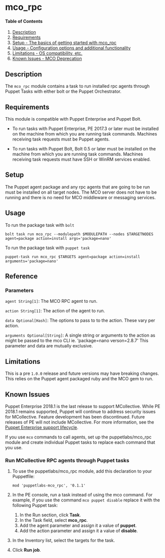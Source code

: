
# mco_rpc

#### Table of Contents

1. [Description](#description)
1. [Requirements](#requirements)
1. [Setup - The basics of getting started with mco_rpc](#setup)
1. [Usage - Configuration options and additional functionality](#usage)
1. [Limitations - OS compatibility, etc.](#limitations)
1. [Known Issues - MCO Deprecation](#known-issues)

## Description

The `mco_rpc` module contains a task to run installed rpc agents through Puppet
Tasks with either bolt or the Puppet Orchestrator.

## Requirements

This module is compatible with Puppet Enterprise and Puppet Bolt.

* To run tasks with Puppet Enterprise, PE 2017.3 or later must be installed on the machine from which you are running task commands. Machines receiving task requests must be Puppet agents.

* To run tasks with Puppet Bolt, Bolt 0.5 or later must be installed on the machine from which you are running task commands. Machines receiving task requests must have SSH or WinRM services enabled.

## Setup

The Puppet agent package and any rpc agents that are going to be run must be
installed on all target nodes. The MCO server does not have to be running and
there is no need for MCO middleware or messaging services.

## Usage

To run the package task with `bolt`

```
bolt task run mco_rpc --modulepath $MODULEPATH --nodes $TARGETNODES agent=package action=install args='package=nano'
```

To run the package task with `puppet task`

```
puppet-task run mco_rpc $TARGETS agent=package action=install arguments='package=nano'
```

## Reference

### Parameters

`agent String[1]`:
  The MCO RPC agent to run.

`action String[1]`:
  The action of the agent to run.

`data Optional[Hash]`:
  The options to pass to to the action. These vary per action.

`arguments Optional[String]`:
  A single string or arguments to the action as might be passed to the mco CLI
  ie. 'package=nano verson=2.8.7' This parameter and data are mutually
  exclusive.

## Limitations

This is a pre `1.0.0` release and future versions may have breaking changes.
This relies on the Puppet agent packaged ruby and the MCO gem to run.

## Known Issues
Puppet Enterprise 2018.1 is the last release to support MCollective. While PE 2018.1 remains supported, Puppet will continue to address security issues for MCollective. Feature development has been discontinued. Future releases of PE will not include MCollective. For more information, see the [Puppet Enterprise support lifecycle](https://puppet.com/misc/puppet-enterprise-lifecycle).

If you use `mco` commands to call agents, set up the puppetlabs/mco_rpc module and create individual Puppet tasks to replace each command that you use.

### Run MCollective RPC agents through Puppet tasks

1. To use the puppetlabs/mco_rpc module, add this declaration to your Puppetfile:
    ```
    mod 'puppetlabs-mco_rpc', '0.1.1'
    ```
2. In the PE console, run a task instead of using the mco command. For example, if you use the command `mco puppet disable` replace it with the following Puppet task:
    1. In the Run section, click **Task**.
    1. In the Task field, select **mco_rpc**.
    1. Add the agent parameter and assign it a value of **puppet**.
    1. Add the action parameter and assign it a value of **disable**.
  
3. In the Inventory list, select the targets for the task.
4. Click **Run job**.
